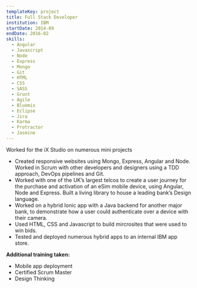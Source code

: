 ```yaml
---
templateKey: project
title: Full Stack Developer
institution: IBM
startDate: 2014-09
endDate: 2016-02
skills:
  - Angular
  - Javascript
  - Node
  - Express
  - Mongo
  - Git
  - HTML
  - CSS
  - SASS
  - Grunt
  - Agile
  - Bluemix
  - Eclipse
  - Jira
  - Karma
  - Protractor
  - Jasmine
---
```

Worked for the iX Studio on numerous mini projects

* Created responsive websites using Mongo, Express, Angular and Node. Worked in Scrum with other developers and designers using a TDD approach, DevOps pipelines and Git.
* Worked with one of the UK’s largest telcos to create a user journey for the purchase and activation of an eSim mobile device, using Angular, Node and Express. Built a living library to house a leading bank’s Design language.
* Worked on a hybrid Ionic app with a Java backend for another major bank, to demonstrate how a user could authenticate over a device with their camera.
* Used HTML, CSS and Javascript to build mircrosites that were used to win bids.
* Tested and deployed numerous hybrid apps to an internal IBM app store.

**Additional training taken:**

* Mobile app deployment
* Certified Scrum Master
* Design Thinking
